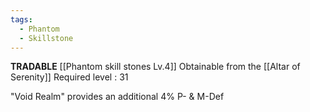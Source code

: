 ```yaml
---
tags:
  - Phantom
  - Skillstone
---
```

**TRADABLE**
[[Phantom skill stones Lv.4]]
Obtainable from the [[Altar of Serenity]]
Required level : 31

"Void Realm" provides an additional 4% P- & M-Def